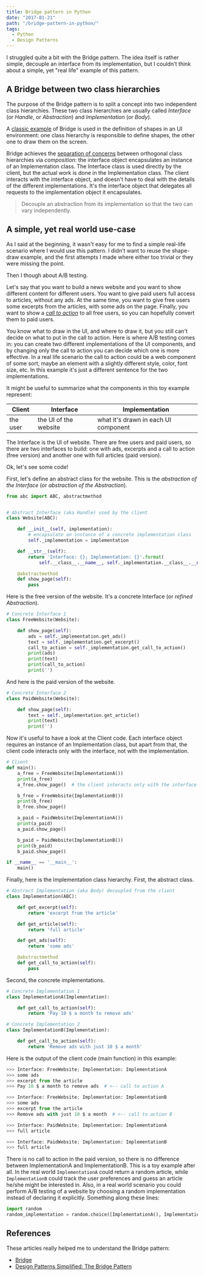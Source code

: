 ```yaml
---
title: Bridge pattern in Python
date: "2017-01-21"
path: "/bridge-pattern-in-python/"
tags:
  - Python
  - Design Patterns
---
```


I struggled quite a bit with the Bridge pattern. The idea itself is rather simple, decouple an interface from its implementation, but I couldn't think about a simple, yet "real life" example of this pattern.

## A Bridge between two class hierarchies

The purpose of the Bridge pattern is to split a concept into two independent class hierarchies. These two class hierarchies are usually called _Interface_ (or _Handle_, or _Abstraction_) and _Implementation_ (or _Body_).

A [classic example](https://en.wikipedia.org/wiki/Bridge_pattern#Java) of Bridge is used in the definition of shapes in an UI environment: one class hierarchy is responsible to define shapes, the other one to draw them on the screen.

Bridge achieves the [separation of concerns](https://en.wikipedia.org/wiki/Separation_of_concerns) between orthogonal class hierarchies via _composition_: the interface object encapsulates an instance of an Implementation class. The Interface class is used directly by the client, but the actual work is done in the Implementation class. The client interacts with the interface object, and doesn't have to deal with the details of the different implementations. It's the interface object that delegates all requests to the implementation object it encapsulates.

> Decouple an abstraction from its implementation so that the two can vary independently.

## A simple, yet real world use-case

As I said at the beginning, it wasn't easy for me to find a simple real-life scenario where I would use this pattern. I didn't want to reuse the shape-draw example, and the first attempts I made where either too trivial or they were missing the point.

Then I though about A/B testing.

Let's say that you want to build a news website and you want to show different content for different users. You want to give paid users full access to articles, without any ads. At the same time, you want to give free users some excerpts from the articles, with some ads on the page. Finally, you want to show a [_call to action_](<https://en.wikipedia.org/wiki/Call_to_action_(marketing)>) to all free users, so you can hopefully convert them to paid users.

You know what to draw in the UI, and where to draw it, but you still can't decide on what to put in the call to action. Here is where A/B testing comes in: you can create two different implementations of the UI components, and by changing only the call to action you can decide which one is more effective.
In a real life scenario the call to action could be a web component of some sort, maybe an element with a slightly different style, color, font size, etc. In this example it's just a different sentence for the two implementations.

It might be useful to summarize what the components in this toy example represent:

<div class="table-responsive">
    <table class="table table-hover">
        <thead class="thead-inverse">
            <tr>
                <th>Client</th>
                <th>Interface</th>
                <th>Implementation</th>
            </tr>
        </thead>
        <tbody>
            <tr>
                <td>the user</td>
                <td>the UI of the website</td>
                <td>what it's drawn in each UI component</td>
            </tr>
        </tbody>
    </table>
</div>

The Interface is the UI of website. There are free users and paid users, so there are two interfaces to build: one with ads, excerpts and a call to action (free version) and another one with full articles (paid version).

Ok, let's see some code!

First, let's define an abstract class for the website. This is the _abstraction of the Interface_ (or _abstraction of the Abstraction_).

```python
from abc import ABC, abstractmethod


# Abstract Interface (aka Handle) used by the client
class Website(ABC):

    def __init__(self, implementation):
        # encapsulate an instance of a concrete implementation class
        self._implementation = implementation

    def __str__(self):
        return 'Interface: {}; Implementation: {}'.format(
            self.__class__.__name__, self._implementation.__class__.__name__)

    @abstractmethod
    def show_page(self):
        pass
```

Here is the free version of the website. It's a concrete Interface (or _refined Abstraction_).

```python
# Concrete Interface 1
class FreeWebsite(Website):

    def show_page(self):
        ads = self._implementation.get_ads()
        text = self._implementation.get_excerpt()
        call_to_action = self._implementation.get_call_to_action()
        print(ads)
        print(text)
        print(call_to_action)
        print('')
```

And here is the paid version of the website.

```python
# Concrete Interface 2
class PaidWebsite(Website):

    def show_page(self):
        text = self._implementation.get_article()
        print(text)
        print('')
```

Now it's useful to have a look at the Client code. Each interface object requires an instance of an Implementation class, but apart from that, the client code interacts only with the interface, not with the implementation.

```python
# Client
def main():
    a_free = FreeWebsite(ImplementationA())
    print(a_free)
    a_free.show_page()  # the client interacts only with the interface

    b_free = FreeWebsite(ImplementationB())
    print(b_free)
    b_free.show_page()

    a_paid = PaidWebsite(ImplementationA())
    print(a_paid)
    a_paid.show_page()

    b_paid = PaidWebsite(ImplementationB())
    print(b_paid)
    b_paid.show_page()

if __name__ == '__main__':
    main()
```

Finally, here is the Implementation class hierarchy. First, the abstract class.

```python
# Abstract Implementation (aka Body) decoupled from the client
class Implementation(ABC):

    def get_excerpt(self):
        return 'excerpt from the article'

    def get_article(self):
        return 'full article'

    def get_ads(self):
        return 'some ads'

    @abstractmethod
    def get_call_to_action(self):
        pass
```

Second, the concrete implementations.

```python
# Concrete Implementation 1
class ImplementationA(Implementation):

    def get_call_to_action(self):
        return 'Pay 10 $ a month to remove ads'
```

```python
# Concrete Implementation 2
class ImplementationB(Implementation):

    def get_call_to_action(self):
        return 'Remove ads with just 10 $ a month'
```

Here is the output of the client code (main function) in this example:

```python
>>> Interface: FreeWebsite; Implementation: ImplementationA
>>> some ads
>>> excerpt from the article
>>> Pay 10 $ a month to remove ads  # <-- call to action A
```

```python
>>> Interface: FreeWebsite; Implementation: ImplementationB
>>> some ads
>>> excerpt from the article
>>> Remove ads with just 10 $ a month  # <-- call to action B
```

```python
>>> Interface: PaidWebsite; Implementation: ImplementationA
>>> full article
```

```python
>>> Interface: PaidWebsite; Implementation: ImplementationB
>>> full article
```

There is no call to action in the paid version, so there is no difference between ImplementationA and ImplementationB. This is a toy example after all. In the real world `ImplementationA` could return a random article, while `ImplementationB` could track the user preferences and guess an article he/she might be interested in. Also, in a real world scenario you could perform A/B testing of a website by choosing a random implementation instead of declaring it explicitly. Something along these lines:

```python
import random
random_implementation = random.choice([ImplementationA(), ImplementationB()])
```

## References

These articles really helped me to understand the Bridge pattern:

* [Bridge](https://sourcemaking.com/design_patterns/bridge)
* [Design Patterns Simplified: The Bridge Pattern](https://simpleprogrammer.com/2015/06/08/design-patterns-simplified-the-bridge-pattern/)
